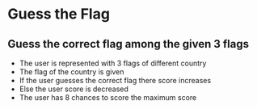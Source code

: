 # Guess the Flag

## Guess the correct flag among the given 3 flags

- The user is represented with 3 flags of different country
- The flag of the country is given 
- If the user guesses the correct flag there score increases
- Else the user score is decreased
- The user has 8 chances to score the maximum score

